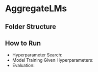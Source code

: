 # AggregateLMs

## Folder Structure

## How to Run
- Hyperparameter Search:
- Model Training Given Hyperparameters:
- Evaluation:
